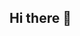 ## Hi there 👋

<!--
**SriMaddireddy/SriMaddireddy** is a ✨ _special_ ✨ repository because its `README.md` (this file) appears on your GitHub profile.

Here are some ideas to get you started:

- 🔭 I’m currently working on Galaxy Blitzer & StockTracker
- 🌱 I’m currently learning about Objects and Design
- 👯 I’m looking to collaborate on game development projects
- 💬 Ask me about anything
- 😄 Pronouns: He/Him
- ⚡ Fun fact: I have 2 dogs
-->
